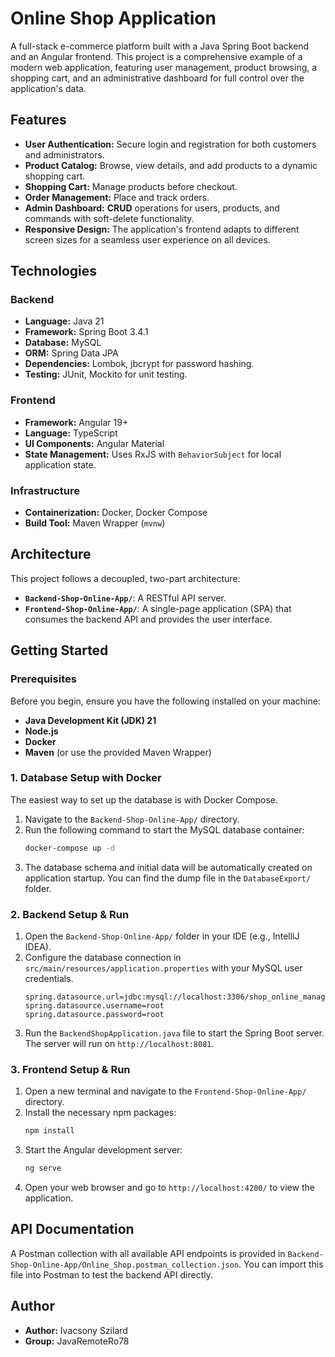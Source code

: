 # Online Shop Application

A full-stack e-commerce platform built with a Java Spring Boot backend and an Angular frontend. This project is a comprehensive example of a modern web application, featuring user management, product browsing, a shopping cart, and an administrative dashboard for full control over the application's data.

## Features

-   **User Authentication:** Secure login and registration for both customers and administrators.
-   **Product Catalog:** Browse, view details, and add products to a dynamic shopping cart.
-   **Shopping Cart:** Manage products before checkout.
-   **Order Management:** Place and track orders.
-   **Admin Dashboard:** **CRUD** operations for users, products, and commands with soft-delete functionality.
-   **Responsive Design:** The application's frontend adapts to different screen sizes for a seamless user experience on all devices.

## Technologies

### Backend
-   **Language:** Java 21
-   **Framework:** Spring Boot 3.4.1
-   **Database:** MySQL
-   **ORM:** Spring Data JPA
-   **Dependencies:** Lombok, jbcrypt for password hashing.
-   **Testing:** JUnit, Mockito for unit testing.

### Frontend
-   **Framework:** Angular 19+
-   **Language:** TypeScript
-   **UI Components:** Angular Material
-   **State Management:** Uses RxJS with `BehaviorSubject` for local application state.

### Infrastructure
-   **Containerization:** Docker, Docker Compose
-   **Build Tool:** Maven Wrapper (`mvnw`)

## Architecture

This project follows a decoupled, two-part architecture:
-   **`Backend-Shop-Online-App/`**: A RESTful API server.
-   **`Frontend-Shop-Online-App/`**: A single-page application (SPA) that consumes the backend API and provides the user interface.

## Getting Started

### Prerequisites
Before you begin, ensure you have the following installed on your machine:
-   **Java Development Kit (JDK) 21**
-   **Node.js**
-   **Docker**
-   **Maven** (or use the provided Maven Wrapper)

### 1. Database Setup with Docker

The easiest way to set up the database is with Docker Compose.
1.  Navigate to the `Backend-Shop-Online-App/` directory.
2.  Run the following command to start the MySQL database container:
    ```bash
    docker-compose up -d
    ```
3.  The database schema and initial data will be automatically created on application startup. You can find the dump file in the `DatabaseExport/` folder.

### 2. Backend Setup & Run

1.  Open the `Backend-Shop-Online-App/` folder in your IDE (e.g., IntelliJ IDEA).
2.  Configure the database connection in `src/main/resources/application.properties` with your MySQL user credentials.
    ```properties
    spring.datasource.url=jdbc:mysql://localhost:3306/shop_online_manager_db
    spring.datasource.username=root
    spring.datasource.password=root
    ```
3.  Run the `BackendShopApplication.java` file to start the Spring Boot server. The server will run on `http://localhost:8081`.

### 3. Frontend Setup & Run

1.  Open a new terminal and navigate to the `Frontend-Shop-Online-App/` directory.
2.  Install the necessary npm packages:
    ```bash
    npm install
    ```
3.  Start the Angular development server:
    ```bash
    ng serve
    ```
4.  Open your web browser and go to `http://localhost:4200/` to view the application.

## API Documentation

A Postman collection with all available API endpoints is provided in `Backend-Shop-Online-App/Online_Shop.postman_collection.json`. You can import this file into Postman to test the backend API directly.

## Author

-   **Author:** Ivacsony Szilard
-   **Group:** JavaRemoteRo78
